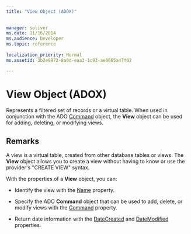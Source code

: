 ```yaml
---
title: "View Object (ADOX)"
 
 
manager: soliver
ms.date: 11/16/2014
ms.audience: Developer
ms.topic: reference
  
localization_priority: Normal
ms.assetid: 3b2e9972-8a0d-eaa3-1c93-ae0665a47f02

---
```


# View Object (ADOX)

Represents a filtered set of records or a virtual table. When used in conjunction with the ADO [Command](command-object-ado.md) object, the **View** object can be used for adding, deleting, or modifying views. 
  
## Remarks

A view is a virtual table, created from other database tables or views. The **View** object allows you to create a view without having to know or use the provider's "CREATE VIEW" syntax. 
  
With the properties of a **View** object, you can: 
  
- Identify the view with the [Name](name-property-adox.md) property. 
    
- Specify the ADO **Command** object that can be used to add, delete, or modify views with the [Command](command-property-adox.md) property. 
    
- Return date information with the [DateCreated](datecreated-property-adox.md) and [DateModified](datemodified-property-adox.md) properties. 
    

